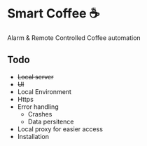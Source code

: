 # Smart Coffee ☕
Alarm & Remote Controlled Coffee automation

## Todo
- ~~Local server~~
- ~~UI~~
- Local Environment
- Https
- Error handling
  - Crashes
  - Data persitence
- Local proxy for easier access
- Installation
